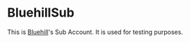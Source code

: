 # BluehillSub

This is [Bluehill](https://github.com/na1307)'s Sub Account. It is used for testing purposes.
